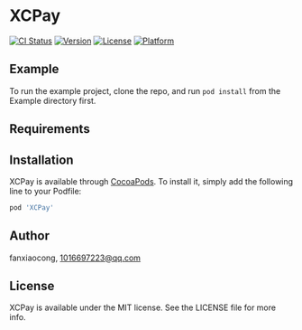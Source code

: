 # XCPay

[![CI Status](https://img.shields.io/travis/fanxiaocong/XCPay.svg?style=flat)](https://travis-ci.org/fanxiaocong/XCPay)
[![Version](https://img.shields.io/cocoapods/v/XCPay.svg?style=flat)](https://cocoapods.org/pods/XCPay)
[![License](https://img.shields.io/cocoapods/l/XCPay.svg?style=flat)](https://cocoapods.org/pods/XCPay)
[![Platform](https://img.shields.io/cocoapods/p/XCPay.svg?style=flat)](https://cocoapods.org/pods/XCPay)

## Example

To run the example project, clone the repo, and run `pod install` from the Example directory first.

## Requirements

## Installation

XCPay is available through [CocoaPods](https://cocoapods.org). To install
it, simply add the following line to your Podfile:

```ruby
pod 'XCPay'
```

## Author

fanxiaocong, 1016697223@qq.com

## License

XCPay is available under the MIT license. See the LICENSE file for more info.
